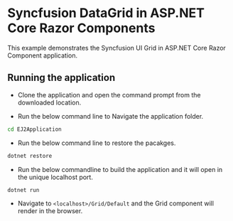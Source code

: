 # Syncfusion DataGrid in ASP.NET Core Razor Components

This example demonstrates the Syncfusion UI Grid in ASP.NET Core Razor Component application.

## Running the application

* Clone the application and open the command prompt from the downloaded location.

* Run the below command line to Navigate the application folder.

```cmd
cd EJ2Application
```

* Run the below command line to restore the pacakges.

```cmd
dotnet restore
```

* Run the below commandline to build the application and it will open in the unique localhost port.

```cmd
dotnet run
```

* Navigate to `<localhost>/Grid/Default` and the Grid component will render in the browser.
